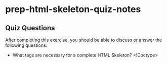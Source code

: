 # prep-html-skeleton-quiz-notes

## Quiz Questions

After completing this exercise, you should be able to discuss or answer the following questions:

- What tags are necessary for a complete HTML Skeleton? <!Doctype> <Html> <header> <Title> <body><h1> <p>

- What type of content belongs within the `<head>` of an HTML document? Meta Information about the html page

- What type of content belongs within the `<body>` of an HTML document? It defines the document's body and is the container for all visible content

- Where must the `DOCTYPE` declaration appear in a valid HTML document? The first line at the top

## Notes

All student notes should be written here.

How to write `Code Examples` in markdown

for JS:

```javascript
const data = 'Howdy';
```

for HTML:

```html
<div>
  <p>This is text content</p>
</div>
```

for CSS:

```css
div {
  width: 100%;
}
```
